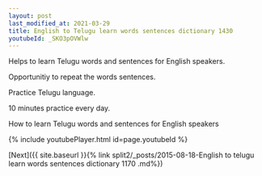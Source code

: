 ```yaml
---
layout: post
last_modified_at: 2021-03-29
title: English to Telugu learn words sentences dictionary 1430 
youtubeId: _SKO3pOVWlw
---
```

 
 
Helps to learn Telugu words and sentences for English speakers.

Opportunitiy to repeat the words sentences. 

Practice Telugu language. 
 
10 minutes practice every day. 
 
How to learn Telugu words and sentences for English speakers 
 
{% include youtubePlayer.html id=page.youtubeId %}
 
 
[Next]({{ site.baseurl }}{% link  split2/_posts/2015-08-18-English to telugu learn words sentences dictionary 1170 .md%})
 
